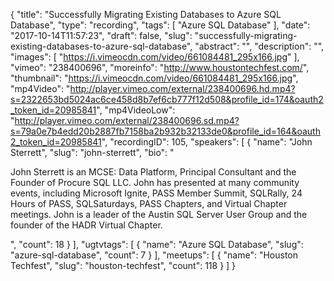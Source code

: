 {
  "title": "Successfully Migrating Existing Databases to Azure SQL Database",
  "type": "recording",
  "tags": [
    "Azure SQL Database"
  ],
  "date": "2017-10-14T11:57:23",
  "draft": false,
  "slug": "successfully-migrating-existing-databases-to-azure-sql-database",
  "abstract": "",
  "description": "",
  "images": [
    "https://i.vimeocdn.com/video/661084481_295x166.jpg"
  ],
  "vimeo": "238400696",
  "moreinfo": "http://www.houstontechfest.com/",
  "thumbnail": "https://i.vimeocdn.com/video/661084481_295x166.jpg",
  "mp4Video": "http://player.vimeo.com/external/238400696.hd.mp4?s=2322653bd5024ac6ce458d8b7ef6cb777f12d508&profile_id=174&oauth2_token_id=20985841",
  "mp4VideoLow": "http://player.vimeo.com/external/238400696.sd.mp4?s=79a0e7b4edd20b2887fb7158ba2b932b32133de0&profile_id=164&oauth2_token_id=20985841",
  "recordingID": 105,
  "speakers": [
    {
      "name": "John Sterrett",
      "slug": "john-sterrett",
      "bio": "<p>John Sterrett is an MCSE: Data Platform, Principal Consultant and the Founder of Procure SQL LLC.  John has presented at many community events, including Microsoft Ignite, PASS Member Summit, SQLRally, 24 Hours of PASS, SQLSaturdays, PASS Chapters, and Virtual Chapter meetings. John is a leader of the Austin SQL Server User Group and the founder of the HADR Virtual Chapter.</p>",
      "count": 18
    }
  ],
  "ugtvtags": [
    {
      "name": "Azure SQL Database",
      "slug": "azure-sql-database",
      "count": 7
    }
  ],
  "meetups": [
    {
      "name": "Houston Techfest",
      "slug": "houston-techfest",
      "count": 118
    }
  ]
}